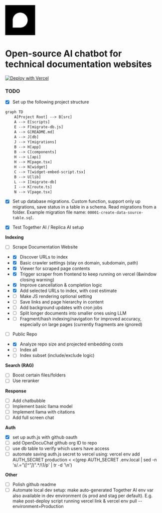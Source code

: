 <a href="https://www.opendocuchat.com">
  <img src="./public/image/logo.svg" width="96px" alt="OpenDocuChat logo" />
</a>

# Open-source AI chatbot for technical documentation websites

[![Deploy with Vercel](https://vercel.com/button)](https://vercel.com/new/clone?repository-url=https%3A%2F%2Fgithub.com%2Fopendocuchat%2Fopendocuchat.git&project-name=opendocuchat&repository-name=opendocuchat&integration-ids=oac_PGzKMq4GfxF6TOqZfpFdrTXN&stores=%5B%7B%22type%22%3A%22postgres%22%2C%22envVarPrefix%22%3A%22MY_WEB%22%7D%5D)


### TODO

- [x] Set up the following project structure

```mermaid
graph TD
    A[Project Root] --> B[src]
    A --> E[scripts]
    E --> F[migrate-db.js]
    A --> G[README.md]
    A --> J[db]
    J --> Y[migrations]
    B --> H[app]
    B --> C[components]
    H --> L[api]
    H --> M[page.tsx]
    H --> N[widget]
    C --> T[widget-embed-script.tsx]
    B --> U[lib]
    L --> I[migrate-db]
    I --> K[route.ts]
    N --> V[page.tsx]
```

- [x] Set up database migrations. Custom function, support only up migrations, save status in a table in a schema. Read migrations from a folder. Example migration file name: `00001-create-data-source-table.sql`.

- [x] Test Together AI / Replica AI setup

**Indexing**
- [ ] Scrape Documentation Website
- - [X] Discover URLs to index
- - [X] Basic crawler settings (stay on domain, subdomain, path)
- - [X] Viewer for scraped page contents
- - [X] Trigger scraper from frontend to keep running on vercel (&window closing warning)
- - [X] Improve cancellation & completion logic
- - [X] Add selected URLs to index, with cost estimate
- - [ ] Make JS rendering optional setting
- - [ ] Save links and page hierarchy in content
- - [ ] Add background updates with cron jobs
- - [ ] Split longer documents into smaller ones using LLM
- - [ ] Fragment/hash indexing/navigation for improved accuracy, especially on large pages (currently fragments are ignored)
- [ ] Public Repo
- - [X] Analyze repo size and projected embedding costs
- - [ ] Index all
- - [ ] Index subset (include/exclude logic)

**Search (RAG)**
- [ ] Boost certain files/folders
- [ ] Use reranker

**Response**
- [ ] Add chatbubble
- [ ] Implement basic llama model
- [ ] Implement llama with citations
- [ ] Add full screen chat

**Auth**
- [x] set up auth.js with github oauth
- [ ] add OpenDocuChat github org ID to repo
- [ ] use db table to verify which users have access
- [ ] automate saving auth.js secret to vercel using: vercel env add AUTH_SECRET production < <(grep AUTH_SECRET .env.local | sed -n 's/.*="\([^"]*\)".*/\1/p' | tr -d '\n')

**Other**
- [ ] Polish github readme
- [ ] Automate local dev setup: make auto-generated Together AI env var also available in dev environment (is prod and stag per default). E.g. make post-deploy script running vercel link & vercel env pull --environment=Production

